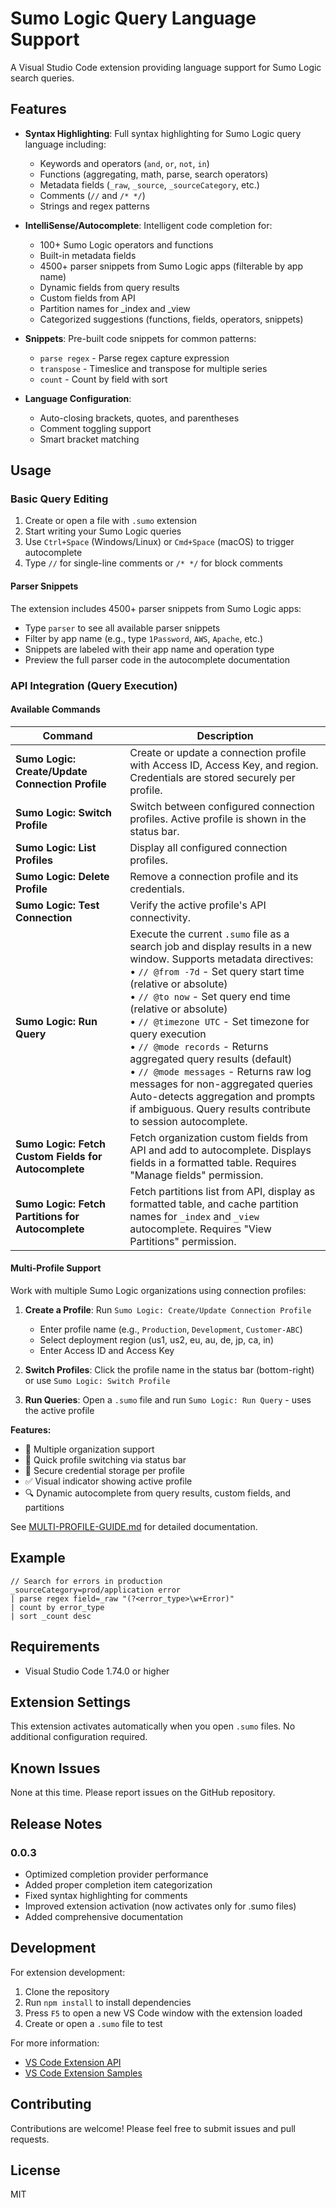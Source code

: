 # Sumo Logic Query Language Support

A Visual Studio Code extension providing language support for Sumo Logic search queries.

## Features

- **Syntax Highlighting**: Full syntax highlighting for Sumo Logic query language including:
  - Keywords and operators (`and`, `or`, `not`, `in`)
  - Functions (aggregating, math, parse, search operators)
  - Metadata fields (`_raw`, `_source`, `_sourceCategory`, etc.)
  - Comments (`//` and `/* */`)
  - Strings and regex patterns

- **IntelliSense/Autocomplete**: Intelligent code completion for:
  - 100+ Sumo Logic operators and functions
  - Built-in metadata fields
  - 4500+ parser snippets from Sumo Logic apps (filterable by app name)
  - Dynamic fields from query results
  - Custom fields from API
  - Partition names for _index and _view
  - Categorized suggestions (functions, fields, operators, snippets)

- **Snippets**: Pre-built code snippets for common patterns:
  - `parse regex` - Parse regex capture expression
  - `transpose` - Timeslice and transpose for multiple series
  - `count` - Count by field with sort

- **Language Configuration**:
  - Auto-closing brackets, quotes, and parentheses
  - Comment toggling support
  - Smart bracket matching

## Usage

### Basic Query Editing

1. Create or open a file with `.sumo` extension
2. Start writing your Sumo Logic queries
3. Use `Ctrl+Space` (Windows/Linux) or `Cmd+Space` (macOS) to trigger autocomplete
4. Type `//` for single-line comments or `/* */` for block comments

#### Parser Snippets

The extension includes 4500+ parser snippets from Sumo Logic apps:

- Type `parser` to see all available parser snippets
- Filter by app name (e.g., type `1Password`, `AWS`, `Apache`, etc.)
- Snippets are labeled with their app name and operation type
- Preview the full parser code in the autocomplete documentation

### API Integration (Query Execution)

#### Available Commands

| Command | Description |
|---------|-------------|
| **Sumo Logic: Create/Update Connection Profile** | Create or update a connection profile with Access ID, Access Key, and region. Credentials are stored securely per profile. |
| **Sumo Logic: Switch Profile** | Switch between configured connection profiles. Active profile is shown in the status bar. |
| **Sumo Logic: List Profiles** | Display all configured connection profiles. |
| **Sumo Logic: Delete Profile** | Remove a connection profile and its credentials. |
| **Sumo Logic: Test Connection** | Verify the active profile's API connectivity. |
| **Sumo Logic: Run Query** | Execute the current `.sumo` file as a search job and display results in a new window. Supports metadata directives:<br/>• `// @from -7d` - Set query start time (relative or absolute)<br/>• `// @to now` - Set query end time (relative or absolute)<br/>• `// @timezone UTC` - Set timezone for query execution<br/>• `// @mode records` - Returns aggregated query results (default)<br/>• `// @mode messages` - Returns raw log messages for non-aggregated queries<br/>Auto-detects aggregation and prompts if ambiguous. Query results contribute to session autocomplete. |
| **Sumo Logic: Fetch Custom Fields for Autocomplete** | Fetch organization custom fields from API and add to autocomplete. Displays fields in a formatted table. Requires "Manage fields" permission. |
| **Sumo Logic: Fetch Partitions for Autocomplete** | Fetch partitions list from API, display as formatted table, and cache partition names for `_index` and `_view` autocomplete. Requires "View Partitions" permission. |

#### Multi-Profile Support

Work with multiple Sumo Logic organizations using connection profiles:

1. **Create a Profile**: Run `Sumo Logic: Create/Update Connection Profile`
   - Enter profile name (e.g., `Production`, `Development`, `Customer-ABC`)
   - Select deployment region (us1, us2, eu, au, de, jp, ca, in)
   - Enter Access ID and Access Key

2. **Switch Profiles**: Click the profile name in the status bar (bottom-right) or use `Sumo Logic: Switch Profile`

3. **Run Queries**: Open a `.sumo` file and run `Sumo Logic: Run Query` - uses the active profile

**Features:**
- 📁 Multiple organization support
- 🔄 Quick profile switching via status bar
- 🔐 Secure credential storage per profile
- ✅ Visual indicator showing active profile
- 🔍 Dynamic autocomplete from query results, custom fields, and partitions

See [MULTI-PROFILE-GUIDE.md](MULTI-PROFILE-GUIDE.md) for detailed documentation.

## Example

```sumo
// Search for errors in production
_sourceCategory=prod/application error
| parse regex field=_raw "(?<error_type>\w+Error)"
| count by error_type
| sort _count desc
```

## Requirements

- Visual Studio Code 1.74.0 or higher

## Extension Settings

This extension activates automatically when you open `.sumo` files. No additional configuration required.

## Known Issues

None at this time. Please report issues on the GitHub repository.

## Release Notes

### 0.0.3

- Optimized completion provider performance
- Added proper completion item categorization
- Fixed syntax highlighting for comments
- Improved extension activation (now activates only for .sumo files)
- Added comprehensive documentation

## Development

For extension development:

1. Clone the repository
2. Run `npm install` to install dependencies
3. Press `F5` to open a new VS Code window with the extension loaded
4. Create or open a `.sumo` file to test

For more information:
- [VS Code Extension API](https://code.visualstudio.com/api/get-started/your-first-extension)
- [VS Code Extension Samples](https://github.com/microsoft/vscode-extension-samples)

## Contributing

Contributions are welcome! Please feel free to submit issues and pull requests.

## License

MIT
